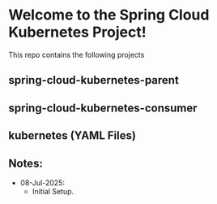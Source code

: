 
# Welcome to the Spring Cloud Kubernetes Project!

This repo contains the following projects

## spring-cloud-kubernetes-parent

## spring-cloud-kubernetes-consumer

## kubernetes (YAML Files)

## Notes:
- 08-Jul-2025: 
  - Initial Setup.